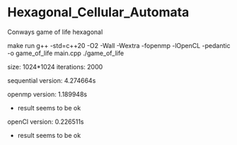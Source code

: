 # Hexagonal_Cellular_Automata
Conways game of life hexagonal

make run
g++ -std=c++20 -O2 -Wall -Wextra -fopenmp -lOpenCL -pedantic -o game_of_life main.cpp ./game_of_life

size: 1024*1024 iterations: 2000

sequential version: 4.274664s

openmp version: 1.189948s

+ result seems to be ok

openCl version: 0.226511s

+ result seems to be ok
 

